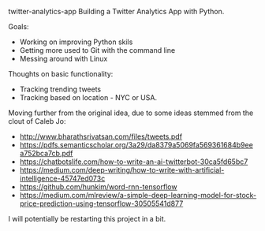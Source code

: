  twitter-analytics-app
Building a Twitter Analytics App with Python. 

Goals: 
- Working on improving Python skils
- Getting more used to Git with the command line
- Messing around with Linux

Thoughts on basic functionality:
- Tracking trending tweets
- Tracking based on location - NYC or USA. 


Moving further from the original idea, due to some ideas stemmed from the clout of Caleb Jo:
- http://www.bharathsrivatsan.com/files/tweets.pdf
- https://pdfs.semanticscholar.org/3a29/da8379a5069fa569361684b9eea752bca7cb.pdf
- https://chatbotslife.com/how-to-write-an-ai-twitterbot-30ca5fd65bc7
- https://medium.com/deep-writing/how-to-write-with-artificial-intelligence-45747ed073c
- https://github.com/hunkim/word-rnn-tensorflow
- https://medium.com/mlreview/a-simple-deep-learning-model-for-stock-price-prediction-using-tensorflow-30505541d877

I will potentially be restarting this project in a bit. 

